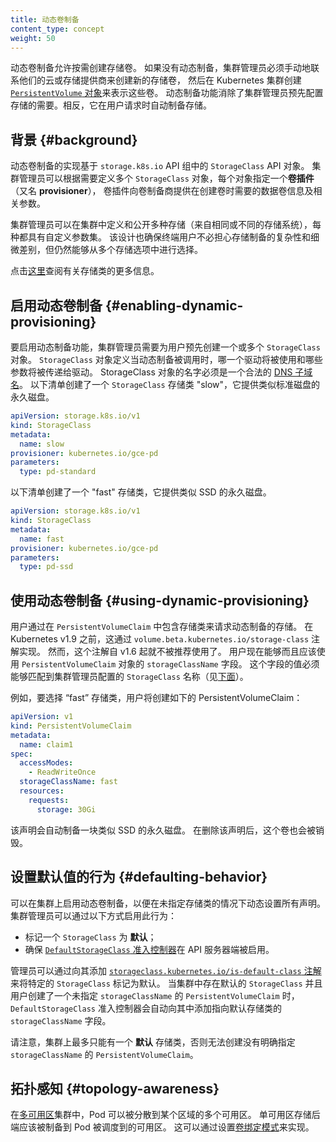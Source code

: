 ```yaml
---
title: 动态卷制备
content_type: concept
weight: 50
---
```



动态卷制备允许按需创建存储卷。
如果没有动态制备，集群管理员必须手动地联系他们的云或存储提供商来创建新的存储卷，
然后在 Kubernetes 集群创建
[`PersistentVolume` 对象](/zh-cn/docs/concepts/storage/persistent-volumes/)来表示这些卷。
动态制备功能消除了集群管理员预先配置存储的需要。相反，它在用户请求时自动制备存储。


## 背景    {#background}

动态卷制备的实现基于 `storage.k8s.io` API 组中的 `StorageClass` API 对象。
集群管理员可以根据需要定义多个 `StorageClass` 对象，每个对象指定一个**卷插件**（又名 **provisioner**），
卷插件向卷制备商提供在创建卷时需要的数据卷信息及相关参数。

集群管理员可以在集群中定义和公开多种存储（来自相同或不同的存储系统），每种都具有自定义参数集。
该设计也确保终端用户不必担心存储制备的复杂性和细微差别，但仍然能够从多个存储选项中进行选择。

点击[这里](/zh-cn/docs/concepts/storage/storage-classes/)查阅有关存储类的更多信息。

## 启用动态卷制备  {#enabling-dynamic-provisioning}

要启用动态制备功能，集群管理员需要为用户预先创建一个或多个 `StorageClass` 对象。
`StorageClass` 对象定义当动态制备被调用时，哪一个驱动将被使用和哪些参数将被传递给驱动。
StorageClass 对象的名字必须是一个合法的
[DNS 子域名](/zh-cn/docs/concepts/overview/working-with-objects/names#dns-subdomain-names)。
以下清单创建了一个 `StorageClass` 存储类 "slow"，它提供类似标准磁盘的永久磁盘。

```yaml
apiVersion: storage.k8s.io/v1
kind: StorageClass
metadata:
  name: slow
provisioner: kubernetes.io/gce-pd
parameters:
  type: pd-standard
```

以下清单创建了一个 "fast" 存储类，它提供类似 SSD 的永久磁盘。

```yaml
apiVersion: storage.k8s.io/v1
kind: StorageClass
metadata:
  name: fast
provisioner: kubernetes.io/gce-pd
parameters:
  type: pd-ssd
```

## 使用动态卷制备 {#using-dynamic-provisioning}

用户通过在 `PersistentVolumeClaim` 中包含存储类来请求动态制备的存储。
在 Kubernetes v1.9 之前，这通过 `volume.beta.kubernetes.io/storage-class` 注解实现。
然而，这个注解自 v1.6 起就不被推荐使用了。
用户现在能够而且应该使用 `PersistentVolumeClaim` 对象的 `storageClassName` 字段。
这个字段的值必须能够匹配到集群管理员配置的 `StorageClass` 名称（见[下面](#enabling-dynamic-provisioning)）。

例如，要选择 “fast” 存储类，用户将创建如下的 PersistentVolumeClaim：

```yaml
apiVersion: v1
kind: PersistentVolumeClaim
metadata:
  name: claim1
spec:
  accessModes:
    - ReadWriteOnce
  storageClassName: fast
  resources:
    requests:
      storage: 30Gi
```

该声明会自动制备一块类似 SSD 的永久磁盘。
在删除该声明后，这个卷也会被销毁。

## 设置默认值的行为    {#defaulting-behavior}

可以在集群上启用动态卷制备，以便在未指定存储类的情况下动态设置所有声明。
集群管理员可以通过以下方式启用此行为：

- 标记一个 `StorageClass` 为 **默认**；
- 确保 [`DefaultStorageClass` 准入控制器](/zh-cn/docs/reference/access-authn-authz/admission-controllers/#defaultstorageclass)在
  API 服务器端被启用。

管理员可以通过向其添加
[`storageclass.kubernetes.io/is-default-class` 注解](/zh-cn/docs/reference/labels-annotations-taints/#storageclass-kubernetes-io-is-default-class)
来将特定的 `StorageClass` 标记为默认。
当集群中存在默认的 `StorageClass` 并且用户创建了一个未指定 `storageClassName` 的 `PersistentVolumeClaim` 时，
`DefaultStorageClass` 准入控制器会自动向其中添加指向默认存储类的 `storageClassName` 字段。

请注意，集群上最多只能有一个 **默认** 存储类，否则无法创建没有明确指定
`storageClassName` 的 `PersistentVolumeClaim`。

## 拓扑感知 {#topology-awareness}

在[多可用区](/zh-cn/docs/setup/best-practices/multiple-zones/)集群中，Pod 可以被分散到某个区域的多个可用区。
单可用区存储后端应该被制备到 Pod 被调度到的可用区。
这可以通过设置[卷绑定模式](/zh-cn/docs/concepts/storage/storage-classes/#volume-binding-mode)来实现。


